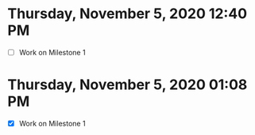 # Thursday, November  5, 2020 12:40 PM

- [ ] Work on Milestone 1

# Thursday, November  5, 2020 01:08 PM

- [x] Work on Milestone 1
